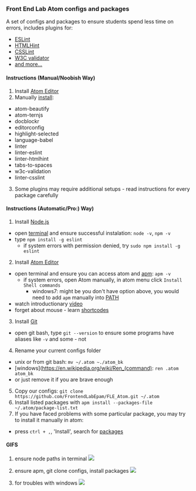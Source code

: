 ### Front End Lab Atom configs and packages

A set of configs and packages to ensure students spend less time on errors,
includes plugins for:
- [ESLint](http://eslint.org/)
- [HTMLHint](http://htmlhint.com/)
- [CSSLint](http://csslint.net/)
- [W3C validator](https://validator.w3.org/)
- [and more...](https://github.com/FrontendLabEpam/FLE_Atom/blob/master/package-list.txt)

#### Instructions (Manual/Noobish Way)
1. Install [Atom Editor](https://atom.io/)
2. Manually [install](https://atom.io/docs/v1.3.2/using-atom-atom-packages):
  - atom-beautify
  - atom-ternjs
  - docblockr
  - editorconfig
  - highlight-selected
  - language-babel
  - linter
  - linter-eslint
  - linter-htmlhint
  - tabs-to-spaces
  - w3c-validation
  - linter-csslint
3. Some plugins may require additional setups - read instructions for every package carefully

#### Instructions (Automatic/Pro:) Way)

1. Install [Node.js](https://nodejs.org/en)
  - open [terminal](https://en.wikipedia.org/wiki/Command-line_interface) and ensure successful instalation: `node -v`, `npm -v`
  - type `npm install -g eslint`
    - if system errors with permission denied, try `sudo npm install -g eslint`
2. Install [Atom Editor](https://atom.io/)
  - open terminal and ensure you can access atom and [apm](https://github.com/atom/apm): `apm -v`
    - if system errors, open Atom manually, in atom menu click `Install Shell commands`
      - windows7: might be you don't have option above, you would need to add `apm` manually into [PATH](http://geekswithblogs.net/renso/archive/2009/10/21/how-to-set-the-windows-path-in-windows-7.aspx)
  - watch introductionary [video](https://www.youtube.com/watch?v=Y7aEiVwBAdk)
  - forget about mouse - learn [shortcodes](https://atom.io/docs/v1.2.4/using-atom-moving-in-atom)
3. Install [Git](https://git-scm.com/downloads)
  - open git bash, type `git --version` to ensure some programs have aliases like `-v` and some - not
4. Rename your current configs folder
  - unix or from git bash: `mv ~/.atom ~./atom_bk`
  - [windows](https://en.wikipedia.org/wiki/Ren_(command): `ren .atom atom_bk`
  - or just remove it if you are brave enough
5. Copy our configs: `git clone https://github.com/FrontendLabEpam/FLE_Atom.git ~/.atom`
6. Install listed packages with `apm install --packages-file ~/.atom/package-list.txt`
7. If you have faced problems with some particular package, you may try to install it manually in atom:
  - press `ctrl + ,`, 'Install', search for [packages](https://github.com/FrontendLabEpam/FLE_Atom/blob/master/package-list.txt)

#### GIFS

1. ensure node paths in terminal
  ![](http://imgur.com/OBzUGxp.gif)

2. ensure apm, git clone configs, install packages
  ![](http://imgur.com/LvVwcjv.gif)

3. for troubles with windows
  ![](http://i.imgur.com/FebnXar.gif)
